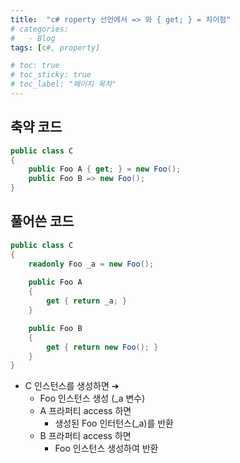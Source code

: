 ```yaml
---
title:  "c# roperty 선언에서 => 와 { get; } = 차이점"
# categories:
#   - Blog
tags: [c#, property]

# toc: true
# toc_sticky: true
# toc_label: "페이지 목차"
---
```

## 축약 코드
```c#
public class C
{
	public Foo A { get; } = new Foo();
	public Foo B => new Foo();
}
```

## 풀어쓴 코드
```c#
public class C
{
	readonly Foo _a = new Foo();
	
	public Foo A
	{
		get { return _a; }
	}

	public Foo B
	{
		get { return new Foo(); }
	}
}
```

+ C 인스턴스를 생성하면 ➔
  + Foo 인스턴스 생성 (_a 변수)
  + A 프라퍼티 access 하면
     + 생성된 Foo 인터턴스(_a)를 반환
  + B 프라퍼티 access 하면
    +  Foo 인스턴스 생성하여 반환
